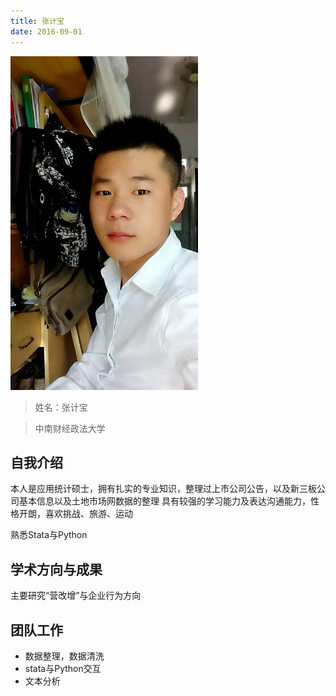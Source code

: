 ```yaml
---
title: 张计宝
date: 2016-09-01
---
```


<img width="300px" style="text-align:center;" src="index/zhangjibao.jpg" alt="" />

>姓名：张计宝

>中南财经政法大学

## 自我介绍
本人是应用统计硕士，拥有扎实的专业知识，整理过上市公司公告，以及新三板公司基本信息以及土地市场网数据的整理
具有较强的学习能力及表达沟通能力，性格开朗，喜欢挑战、旅游、运动

熟悉Stata与Python

## 学术方向与成果

主要研究“营改增”与企业行为方向

## 团队工作

- 数据整理，数据清洗
- stata与Python交互
- 文本分析






